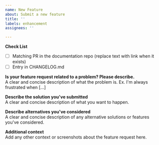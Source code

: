 ```yaml
---
name: New Feature
about: Submit a new feature
title: ''
labels: enhancement
assignees: ''

---
```


**Check List**  
- [ ] Matching PR in the documentation repo (replace text with link when it exists)
- [ ] Entry in CHANGELOG.md

**Is your feature request related to a problem? Please describe.**  
A clear and concise description of what the problem is. Ex. I'm always frustrated when [...]

**Describe the solution you've submitted**  
A clear and concise description of what you want to happen.

**Describe alternatives you've considered**  
A clear and concise description of any alternative solutions or features you've considered.

**Additional context**  
Add any other context or screenshots about the feature request here.
